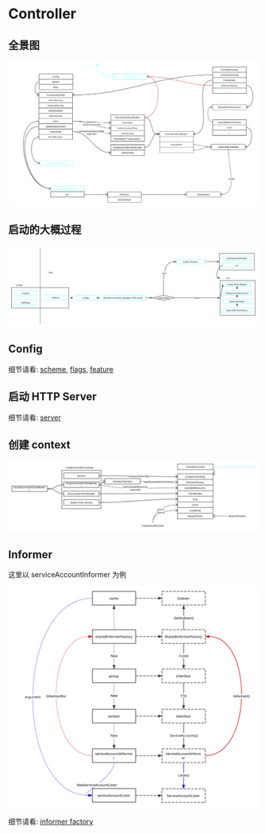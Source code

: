# Controller

## 全景图

![Overview](images/controller-overview.svg)

## 启动的大概过程

![Start Up](images/startup.svg)

## Config

细节请看: [scheme](../general/scheme.md), [flags](https://github.com/kubernetes/kubernetes/blob/master/cmd/kube-controller-manager/app/options/options.go#L68:40), [feature](../general/feature.md)

## 启动 HTTP Server

细节请看: [server](../general/server.md)

## 创建 context

![create controller context](images/create-controller-context.svg)

## Informer

这里以 serviceAccountInformer 为例

![service account informer](images/service-account-informer.svg)

细节请看: [informer factory](../client-go/informer_factory.md)
